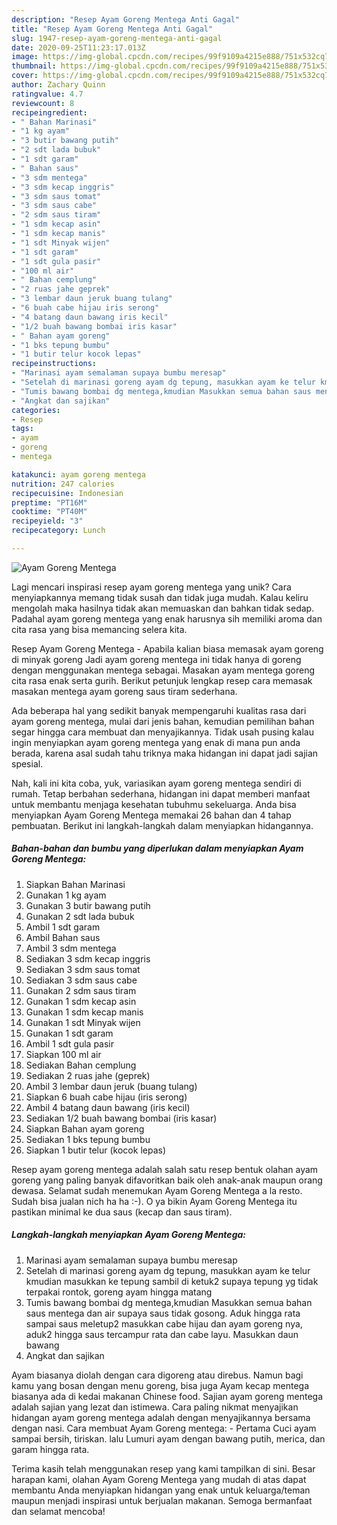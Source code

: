 ```yaml
---
description: "Resep Ayam Goreng Mentega Anti Gagal"
title: "Resep Ayam Goreng Mentega Anti Gagal"
slug: 1947-resep-ayam-goreng-mentega-anti-gagal
date: 2020-09-25T11:23:17.013Z
image: https://img-global.cpcdn.com/recipes/99f9109a4215e888/751x532cq70/ayam-goreng-mentega-foto-resep-utama.jpg
thumbnail: https://img-global.cpcdn.com/recipes/99f9109a4215e888/751x532cq70/ayam-goreng-mentega-foto-resep-utama.jpg
cover: https://img-global.cpcdn.com/recipes/99f9109a4215e888/751x532cq70/ayam-goreng-mentega-foto-resep-utama.jpg
author: Zachary Quinn
ratingvalue: 4.7
reviewcount: 8
recipeingredient:
- " Bahan Marinasi"
- "1 kg ayam"
- "3 butir bawang putih"
- "2 sdt lada bubuk"
- "1 sdt garam"
- " Bahan saus"
- "3 sdm mentega"
- "3 sdm kecap inggris"
- "3 sdm saus tomat"
- "3 sdm saus cabe"
- "2 sdm saus tiram"
- "1 sdm kecap asin"
- "1 sdm kecap manis"
- "1 sdt Minyak wijen"
- "1 sdt garam"
- "1 sdt gula pasir"
- "100 ml air"
- " Bahan cemplung"
- "2 ruas jahe geprek"
- "3 lembar daun jeruk buang tulang"
- "6 buah cabe hijau iris serong"
- "4 batang daun bawang iris kecil"
- "1/2 buah bawang bombai iris kasar"
- " Bahan ayam goreng"
- "1 bks tepung bumbu"
- "1 butir telur kocok lepas"
recipeinstructions:
- "Marinasi ayam semalaman supaya bumbu meresap"
- "Setelah di marinasi goreng ayam dg tepung, masukkan ayam ke telur kmudian masukkan ke tepung sambil di ketuk2 supaya tepung yg tidak terpakai rontok, goreng ayam hingga matang"
- "Tumis bawang bombai dg mentega,kmudian Masukkan semua bahan saus mentega dan air supaya saus tidak gosong. Aduk hingga rata sampai saus meletup2 masukkan cabe hijau dan ayam goreng nya, aduk2 hingga saus tercampur rata dan cabe layu. Masukkan daun bawang"
- "Angkat dan sajikan"
categories:
- Resep
tags:
- ayam
- goreng
- mentega

katakunci: ayam goreng mentega 
nutrition: 247 calories
recipecuisine: Indonesian
preptime: "PT16M"
cooktime: "PT40M"
recipeyield: "3"
recipecategory: Lunch

---
```



![Ayam Goreng Mentega](https://img-global.cpcdn.com/recipes/99f9109a4215e888/751x532cq70/ayam-goreng-mentega-foto-resep-utama.jpg)

Lagi mencari inspirasi resep ayam goreng mentega yang unik? Cara menyiapkannya memang tidak susah dan tidak juga mudah. Kalau keliru mengolah maka hasilnya tidak akan memuaskan dan bahkan tidak sedap. Padahal ayam goreng mentega yang enak harusnya sih memiliki aroma dan cita rasa yang bisa memancing selera kita.

Resep Ayam Goreng Mentega - Apabila kalian biasa memasak ayam goreng di minyak goreng Jadi ayam goreng mentega ini tidak hanya di goreng dengan menggunakan mentega sebagai. Masakan ayam mentega goreng cita rasa enak serta gurih. Berikut petunjuk lengkap resep cara memasak masakan mentega ayam goreng saus tiram sederhana.

Ada beberapa hal yang sedikit banyak mempengaruhi kualitas rasa dari ayam goreng mentega, mulai dari jenis bahan, kemudian pemilihan bahan segar hingga cara membuat dan menyajikannya. Tidak usah pusing kalau ingin menyiapkan ayam goreng mentega yang enak di mana pun anda berada, karena asal sudah tahu triknya maka hidangan ini dapat jadi sajian spesial.


Nah, kali ini kita coba, yuk, variasikan ayam goreng mentega sendiri di rumah. Tetap berbahan sederhana, hidangan ini dapat memberi manfaat untuk membantu menjaga kesehatan tubuhmu sekeluarga. Anda bisa menyiapkan Ayam Goreng Mentega memakai 26 bahan dan 4 tahap pembuatan. Berikut ini langkah-langkah dalam menyiapkan hidangannya.

<!--inarticleads1-->

##### Bahan-bahan dan bumbu yang diperlukan dalam menyiapkan Ayam Goreng Mentega:

1. Siapkan  Bahan Marinasi
1. Gunakan 1 kg ayam
1. Gunakan 3 butir bawang putih
1. Gunakan 2 sdt lada bubuk
1. Ambil 1 sdt garam
1. Ambil  Bahan saus
1. Ambil 3 sdm mentega
1. Sediakan 3 sdm kecap inggris
1. Sediakan 3 sdm saus tomat
1. Sediakan 3 sdm saus cabe
1. Gunakan 2 sdm saus tiram
1. Gunakan 1 sdm kecap asin
1. Gunakan 1 sdm kecap manis
1. Gunakan 1 sdt Minyak wijen
1. Gunakan 1 sdt garam
1. Ambil 1 sdt gula pasir
1. Siapkan 100 ml air
1. Sediakan  Bahan cemplung
1. Sediakan 2 ruas jahe (geprek)
1. Ambil 3 lembar daun jeruk (buang tulang)
1. Siapkan 6 buah cabe hijau (iris serong)
1. Ambil 4 batang daun bawang (iris kecil)
1. Sediakan 1/2 buah bawang bombai (iris kasar)
1. Siapkan  Bahan ayam goreng
1. Sediakan 1 bks tepung bumbu
1. Siapkan 1 butir telur (kocok lepas)


Resep ayam goreng mentega adalah salah satu resep bentuk olahan ayam goreng yang paling banyak difavoritkan baik oleh anak-anak maupun orang dewasa. Selamat sudah menemukan Ayam Goreng Mentega a la resto. Sudah bisa jualan nich ha ha :-). O ya bikin Ayam Goreng Mentega itu pastikan minimal ke dua saus (kecap dan saus tiram). 

<!--inarticleads2-->

##### Langkah-langkah menyiapkan Ayam Goreng Mentega:

1. Marinasi ayam semalaman supaya bumbu meresap
1. Setelah di marinasi goreng ayam dg tepung, masukkan ayam ke telur kmudian masukkan ke tepung sambil di ketuk2 supaya tepung yg tidak terpakai rontok, goreng ayam hingga matang
1. Tumis bawang bombai dg mentega,kmudian Masukkan semua bahan saus mentega dan air supaya saus tidak gosong. Aduk hingga rata sampai saus meletup2 masukkan cabe hijau dan ayam goreng nya, aduk2 hingga saus tercampur rata dan cabe layu. Masukkan daun bawang
1. Angkat dan sajikan


Ayam biasanya diolah dengan cara digoreng atau direbus. Namun bagi kamu yang bosan dengan menu goreng, bisa juga Ayam kecap mentega biasanya ada di kedai makanan Chinese food. Sajian ayam goreng mentega adalah sajian yang lezat dan istimewa. Cara paling nikmat menyajikan hidangan ayam goreng mentega adalah dengan menyajikannya bersama dengan nasi. Cara membuat Ayam Goreng mentega: - Pertama Cuci ayam sampai bersih, tiriskan. lalu Lumuri ayam dengan bawang putih, merica, dan garam hingga rata. 

Terima kasih telah menggunakan resep yang kami tampilkan di sini. Besar harapan kami, olahan Ayam Goreng Mentega yang mudah di atas dapat membantu Anda menyiapkan hidangan yang enak untuk keluarga/teman maupun menjadi inspirasi untuk berjualan makanan. Semoga bermanfaat dan selamat mencoba!
